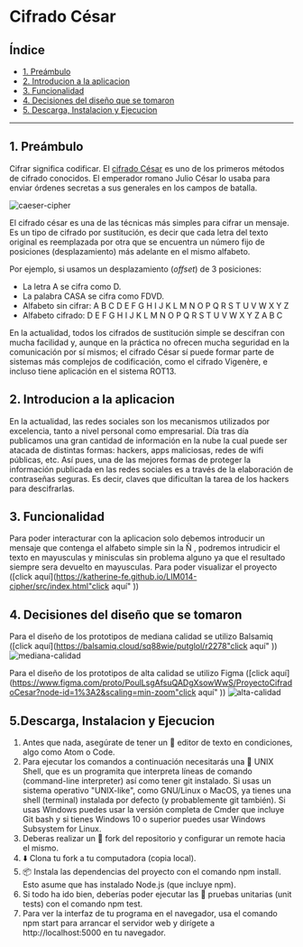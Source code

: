 # Cifrado César

## Índice

* [1. Preámbulo](#1-Preámbulo)
* [2. Introducion a la aplicacion](#2-Introduccion-a-la-aplicación)
* [3. Funcionalidad](#3-Funcionalidad)
* [4. Decisiones del diseño que se tomaron](#4-Decisiones-del-diseño-que-se-tomaron)
* [5. Descarga, Instalacion y Ejecucion](#5-Descarga)


***

## 1. Preámbulo

Cifrar significa codificar. El [cifrado César](https://en.wikipedia.org/wiki/Caesar_cipher)
es uno de los primeros métodos de cifrado conocidos. El emperador romano Julio
César lo usaba para enviar órdenes secretas a sus generales en los campos de
batalla.

![caeser-cipher](https://upload.wikimedia.org/wikipedia/commons/thumb/2/2b/Caesar3.svg/2000px-Caesar3.svg.png)

El cifrado césar es una de las técnicas más simples para cifrar un mensaje. Es
un tipo de cifrado por sustitución, es decir que cada letra del texto original
es reemplazada por otra que se encuentra un número fijo de posiciones
(desplazamiento) más adelante en el mismo alfabeto.

Por ejemplo, si usamos un desplazamiento (_offset_) de 3 posiciones:

* La letra A se cifra como D.
* La palabra CASA se cifra como FDVD.
* Alfabeto sin cifrar: A B C D E F G H I J K L M N O P Q R S T U V W X Y Z
* Alfabeto cifrado: D E F G H I J K L M N O P Q R S T U V W X Y Z A B C

En la actualidad, todos los cifrados de sustitución simple se descifran con
mucha facilidad y, aunque en la práctica no ofrecen mucha seguridad en la
comunicación por sí mismos; el cifrado César sí puede formar parte de sistemas
más complejos de codificación, como el cifrado Vigenère, e incluso tiene
aplicación en el sistema ROT13.

## 2. Introducion a la aplicacion

En la actualidad, las redes sociales son los mecanismos utilizados por excelencia, tanto a nivel personal como empresarial. Día tras día publicamos una gran cantidad de información en la nube la cual puede ser atacada de distintas formas: hackers, apps maliciosas, redes de wifi públicas, etc. Así pues, una de las mejores formas de proteger la información publicada en las redes sociales es a través de la elaboración de contraseñas seguras. Es decir, claves que dificultan la tarea de los hackers para descifrarlas.

## 3. Funcionalidad

Para poder interacturar con la aplicacion solo debemos introducir un mensaje que contenga el alfabeto simple sin la Ñ , podremos intrudicir el texto en mayusculas y minisculas sin problema alguno ya que el resultado siempre sera devuelto en mayusculas. Para poder visualizar el proyecto ([click aquí](https://katherine-fe.github.io/LIM014-cipher/src/index.html"click aquí" ))


## 4. Decisiones del diseño que se tomaron

Para el diseño de los prototipos de mediana calidad se utilizo Balsamiq ([click aquí](https://balsamiq.cloud/sq88wie/putglol/r2278"click aquí" ))
![mediana-calidad](https://i.ibb.co/3YSkPtn/b.jpg)

Para el diseño de los prototipos de alta calidad se utilizo Figma ([click aquí](https://www.figma.com/proto/PoulLsgAfsuQADgXsowWwS/ProyectoCifradoCesar?node-id=1%3A2&scaling=min-zoom"click aquí" ))
![alta-calidad](https://i.ibb.co/rpV7XKB/a.jpg)

## 5.Descarga, Instalacion y Ejecucion

1. Antes que nada, asegúrate de tener un 📝 editor de texto en condiciones, algo como Atom o Code.
2. Para ejecutar los comandos a continuación necesitarás una 🐚 UNIX Shell, que es un programita que interpreta líneas de comando (command-line interpreter) así como tener git instalado. Si usas un sistema operativo "UNIX-like", como GNU/Linux o MacOS, ya tienes una shell (terminal) instalada por defecto (y probablemente git también). Si usas Windows puedes usar la versión completa de Cmder que incluye Git bash y si tienes Windows 10 o superior puedes usar Windows Subsystem for Linux.
3. Deberas realizar un 🍴 fork del repositorio y configurar un remote hacia el mismo.
4. ⬇️ Clona tu fork a tu computadora (copia local).
5. 📦 Instala las dependencias del proyecto con el comando npm install. Esto asume que has instalado Node.js (que incluye npm).
6. Si todo ha ido bien, deberías poder ejecutar las 🚥 pruebas unitarias (unit tests) con el comando npm test.
7. Para ver la interfaz de tu programa en el navegador, usa el comando npm start para arrancar el servidor web y dirígete a http://localhost:5000 en tu navegador.





